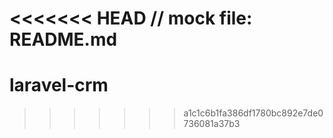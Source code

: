<<<<<<< HEAD
// mock file: README.md
=======
# laravel-crm
>>>>>>> a1c1c6b1fa386df1780bc892e7de0736081a37b3
